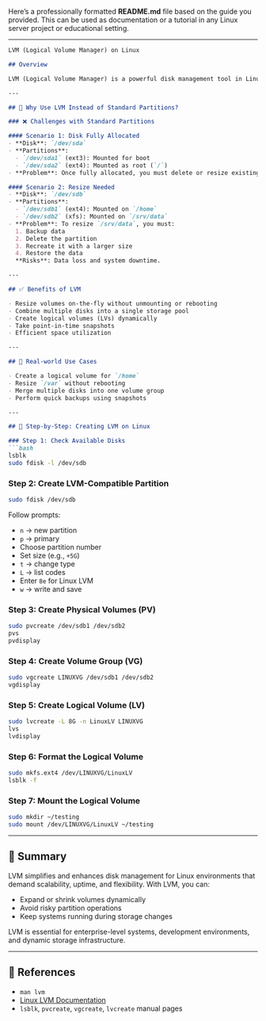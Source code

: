 Here’s a professionally formatted **README.md** file based on the guide you provided. This can be used as documentation or a tutorial in any Linux server project or educational setting.

---

````markdown
LVM (Logical Volume Manager) on Linux

## Overview

LVM (Logical Volume Manager) is a powerful disk management tool in Linux that allows for flexible and dynamic handling of storage volumes. Unlike traditional partitioning methods, LVM enables users to create, resize, and manage logical volumes without rebooting the system or risking data loss.

---

## 🔧 Why Use LVM Instead of Standard Partitions?

### ❌ Challenges with Standard Partitions

#### Scenario 1: Disk Fully Allocated
- **Disk**: `/dev/sda`
- **Partitions**:
  - `/dev/sda1` (ext3): Mounted for boot
  - `/dev/sda2` (ext4): Mounted as root (`/`)
- **Problem**: Once fully allocated, you must delete or resize existing partitions to create new ones — usually requiring a reboot.

#### Scenario 2: Resize Needed
- **Disk**: `/dev/sdb`
- **Partitions**:
  - `/dev/sdb1` (ext4): Mounted on `/home`
  - `/dev/sdb2` (xfs): Mounted on `/srv/data`
- **Problem**: To resize `/srv/data`, you must:
  1. Backup data
  2. Delete the partition
  3. Recreate it with a larger size
  4. Restore the data  
  **Risks**: Data loss and system downtime.

---

## ✅ Benefits of LVM

- Resize volumes on-the-fly without unmounting or rebooting
- Combine multiple disks into a single storage pool
- Create logical volumes (LVs) dynamically
- Take point-in-time snapshots
- Efficient space utilization

---

## 🧪 Real-world Use Cases

- Create a logical volume for `/home`
- Resize `/var` without rebooting
- Merge multiple disks into one volume group
- Perform quick backups using snapshots

---

## 📘 Step-by-Step: Creating LVM on Linux

### Step 1: Check Available Disks
```bash
lsblk
sudo fdisk -l /dev/sdb
````

### Step 2: Create LVM-Compatible Partition

```bash
sudo fdisk /dev/sdb
```

Follow prompts:

* `n` → new partition
* `p` → primary
* Choose partition number
* Set size (e.g., `+5G`)
* `t` → change type
* `L` → list codes
* Enter `8e` for Linux LVM
* `w` → write and save

### Step 3: Create Physical Volumes (PV)

```bash
sudo pvcreate /dev/sdb1 /dev/sdb2
pvs
pvdisplay
```

### Step 4: Create Volume Group (VG)

```bash
sudo vgcreate LINUXVG /dev/sdb1 /dev/sdb2
vgdisplay
```

### Step 5: Create Logical Volume (LV)

```bash
sudo lvcreate -L 8G -n LinuxLV LINUXVG
lvs
lvdisplay
```

### Step 6: Format the Logical Volume

```bash
sudo mkfs.ext4 /dev/LINUXVG/LinuxLV
lsblk -f
```

### Step 7: Mount the Logical Volume

```bash
sudo mkdir ~/testing
sudo mount /dev/LINUXVG/LinuxLV ~/testing
```

---

## 📝 Summary

LVM simplifies and enhances disk management for Linux environments that demand scalability, uptime, and flexibility. With LVM, you can:

* Expand or shrink volumes dynamically
* Avoid risky partition operations
* Keep systems running during storage changes

LVM is essential for enterprise-level systems, development environments, and dynamic storage infrastructure.

---

## 📂 References

* `man lvm`
* [Linux LVM Documentation](https://tldp.org/HOWTO/LVM-HOWTO/)
* `lsblk`, `pvcreate`, `vgcreate`, `lvcreate` manual pages

```

